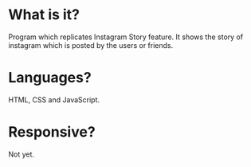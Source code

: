# What is it?

Program which replicates Instagram Story feature.
It shows the story of instagram which is posted by the users or friends.

# Languages?

HTML, CSS and JavaScript.

# Responsive?

Not yet.
